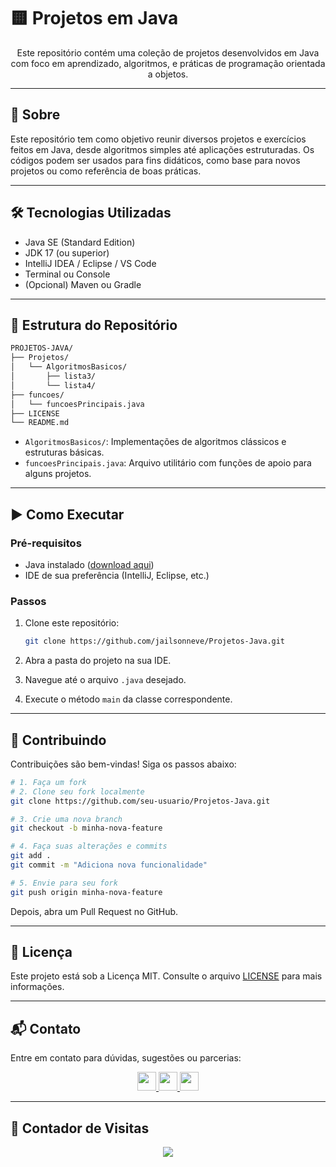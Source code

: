 # 🟨 Projetos em Java

<p align="center">
  Este repositório contém uma coleção de projetos desenvolvidos em Java com foco em aprendizado, algoritmos, e práticas de programação orientada a objetos.
</p>

---

## 📌 Sobre

Este repositório tem como objetivo reunir diversos projetos e exercícios feitos em Java, desde algoritmos simples até aplicações estruturadas. Os códigos podem ser usados para fins didáticos, como base para novos projetos ou como referência de boas práticas.

---

## 🛠️ Tecnologias Utilizadas

- Java SE (Standard Edition)
- JDK 17 (ou superior)
- IntelliJ IDEA / Eclipse / VS Code
- Terminal ou Console
- (Opcional) Maven ou Gradle

---

## 📁 Estrutura do Repositório

```bash
PROJETOS-JAVA/
├── Projetos/
│   └── AlgoritmosBasicos/
│       ├── lista3/
│       └── lista4/
├── funcoes/
│   └── funcoesPrincipais.java
├── LICENSE
└── README.md
```

- `AlgoritmosBasicos/`: Implementações de algoritmos clássicos e estruturas básicas.
- `funcoesPrincipais.java`: Arquivo utilitário com funções de apoio para alguns projetos.

---

## ▶️ Como Executar

### Pré-requisitos

- Java instalado ([download aqui](https://www.oracle.com/java/technologies/javase-downloads.html))
- IDE de sua preferência (IntelliJ, Eclipse, etc.)

### Passos

1. Clone este repositório:
   ```bash
   git clone https://github.com/jailsonneve/Projetos-Java.git
   ```

2. Abra a pasta do projeto na sua IDE.

3. Navegue até o arquivo `.java` desejado.

4. Execute o método `main` da classe correspondente.

---

## 🤝 Contribuindo

Contribuições são bem-vindas! Siga os passos abaixo:

```bash
# 1. Faça um fork
# 2. Clone seu fork localmente
git clone https://github.com/seu-usuario/Projetos-Java.git

# 3. Crie uma nova branch
git checkout -b minha-nova-feature

# 4. Faça suas alterações e commits
git add .
git commit -m "Adiciona nova funcionalidade"

# 5. Envie para seu fork
git push origin minha-nova-feature
```

Depois, abra um Pull Request no GitHub.

---

## 📝 Licença

Este projeto está sob a Licença MIT. Consulte o arquivo [LICENSE](./LICENSE) para mais informações.

---

## 📬 Contato

Entre em contato para dúvidas, sugestões ou parcerias:

<p align="center">
  <a href="https://www.instagram.com/arthur.dai.52" target="_blank">
    <img src="https://img.shields.io/static/v1?message=Instagram&logo=instagram&label=&color=E4405F&logoColor=white&style=for-the-badge" height="30" />
  </a>
  <a href="https://discord.com/users/jailsonneve" target="_blank">
    <img src="https://img.shields.io/static/v1?message=Discord&logo=discord&label=&color=7289DA&logoColor=white&style=for-the-badge" height="30" />
  </a>
  <a href="mailto:daiarthur053@gmail.com" target="_blank">
    <img src="https://img.shields.io/static/v1?message=Gmail&logo=gmail&label=&color=D14836&logoColor=white&style=for-the-badge" height="30" />
  </a>
</p>

---

## 👀 Contador de Visitas

<p align="center">
  <img src="https://profile-counter.glitch.me/Projetos-Java/count.svg?" />
</p>
